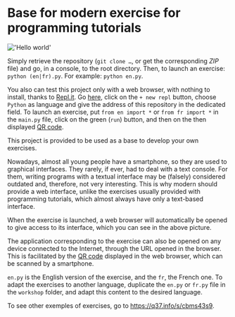 # Base for modern exercise for programming tutorials

!['Hello world'](https://q37.info/s/tmzd3rzv.png)

Simply retrieve the repository (`git clone …`, or get the corresponding *ZIP* file) and go, in a console, to the root directory. Then, to launch an exercise: `python (en|fr).py`. For example: `python en.py`.

You also can test this project only with a web browser, with nothing to install, thanks to [Repl.it](https://q37.info/s/mxmgq3qm). Go [here](https://q37.info/s/srnnb7hj), click on the `+ new repl` button, choose `Python` as language and give the address of this repository in the dedicated field. To launch an exercise, put `from en import *` or `from fr import *` in the `main.py` file, click on the green (`run`) button, and then on the then displayed [QR code](https://q37.info/s/3pktvrj7).

This project is provided to be used as a base to develop your own exercises.

Nowadays, almost all young people have a smartphone, so they are used to graphical interfaces. They rarely, if ever, had to deal with a text console. For them, writing programs with a textual interface may be (falsely) considered outdated and, therefore, not very interesting. This is why modern should provide a web interface, unlike the exercises usually provided with programming tutorials, which almost always have only a text-based interface. 

When the exercise is launched, a web browser will automatically be opened to give access to its interface, which you can see in the above picture.

The application corresponding to the exercise can also be opened on any device connected to the Internet, through the URL opened in the browser. This is facilitated by the [QR code](https://q37.info/s/3pktvrj7) displayed in the web browser, which can be scanned by a smartphone.

`en.py` is the English version of the exercise, and the `fr`, the French one. To adapt the exercises to another language, duplicate the `en.py` or `fr.py` file in the `workshop` folder, and adapt this content to the desired language.

To see other exemples of exercises, go to <https://q37.info/s/cbms43s9>.

